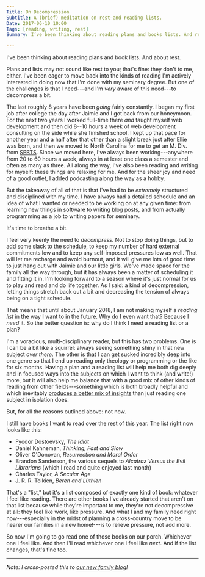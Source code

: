```yaml
---
Title: On Decompression
Subtitle: A (brief) meditation on rest—and reading lists.
Date: 2017-06-10 10:00
Tags: [reading, writing, rest]
Summary: I’ve been thinking about reading plans and books lists. And rest. And I'm taking a break from formal plans for the rest of this year, because I and our family need it.

---
```



I've been thinking about reading plans and book lists. And about rest.

Plans and lists may not sound like rest to you; that's fine: they don't to me, either. I've been eager to move back into the kinds of reading I'm actively interested in doing now that I'm done with my seminary degree. But one of the challenges is that I need---and I'm *very* aware of this need---to decompress a bit.

The last roughly 8 years have been *going* fairly constantly. I began my first job after college the day after Jaimie and I got back from our honeymoon. For the next two years I worked full-time there *and* taught myself web development and then did 8--10 hours a week of web development consulting on the side while she finished school. I kept up that pace for another year and a half after that other than a slight break just after Ellie was born, and then we moved to North Carolina for me to get an M. Div. from [SEBTS](http://www.sebts.edu). Since we moved here, I've always been working---anywhere from 20 to 60 hours a week, always in at least one class a semester and often as many as three. All along the way, I've also been reading and writing for myself: these things are relaxing for me. And for the sheer joy and need of a good outlet, I added podcasting along the way as a hobby.

But the takeaway of all of that is that I've had to be *extremely* structured and disciplined with my time. I have always had a detailed schedule and an idea of what I wanted or needed to be working on at any given time: from learning new things in software to writing blog posts, and from actually programming as a job to writing papers for seminary.

It's time to breathe a bit.

I feel very keenly the need to *decompress*. Not to stop doing things, but to add some slack to the schedule, to keep my number of hard external commitments low and to keep any self-imposed pressures low as well. That will let me recharge and avoid burnout, and it will give me lots of good time to just hang out with Jaimie and our little girls. We've made space for the family all the way through, but it has always been a matter of scheduling it and fitting it in. I'm looking forward to a season where it's just normal for us to play and read and do life together. As I said: a kind of decompression, letting things stretch back out a bit and decreasing the tension of always being on a tight schedule.

That means that until about January 2018, I am not making myself a *reading list* in the way I want to in the future. Why do I even want that? Because I *need* it. So the better question is: why do I think I need a reading list or a plan?

I'm a voracious, multi-disciplinary reader, but this has two problems. One is I can be a bit like a squirrel: always seeing something shiny in that new subject *over there*. The other is that I can get sucked incredibly deep into one genre so that I end up reading only theology or programming or the like for six months. Having a plan and a reading list will help me both dig deeply and in focused ways into the subjects on which I want to think (and write!) more, but it will also help me balance that with a good mix of other kinds of reading from other fields---something which is both broadly helpful and which inevitably [produces a better mix of insights][stew] than just reading one subject in isolation does.

[stew]: http://2012-2013.chriskrycho.com/art/and-the-stew-tastes-good/

But, for all the reasons outlined above: not now.

I still have books I want to read over the rest of this year. The list right now looks like this:

- Fyodor Dostoevsky, _The Idiot_
- Daniel Kahneman, _Thinking, Fast and Slow_
- Oliver O'Donovan, _Resurrection and Moral Order_
- Brandon Sanderson, the various sequels to _Alcatraz Versus the Evil Librarians_ (which I read and quite enjoyed last month)
- Charles Taylor, _A Secular Age_
- J. R. R. Tolkien, _Beren and Lúthien_

That's a "list," but it's a list composed of exactly one kind of book: whatever I feel like reading. There are other books I've already started that aren't on that list because while they're important to me, they're not decompressive at all: they feel like work, like pressure. And what I and my family need right now---especially in the midst of planning a cross-country move to be nearer our families in a new home!---is to relieve pressure, not add more.

So now I'm going to go read one of those books on our porch. Whichever one I feel like. And then I'll read whichever one I feel like *next*. And if the list changes, that's fine too.

---

<i class="editorial">Note: I cross-posted this to [our new family blog](http://krycho.com)!</i>